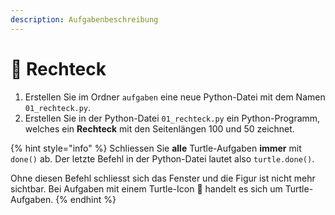 ```yaml
---
description: Aufgabenbeschreibung
---
```


# 🐢 Rechteck

1. Erstellen Sie im Ordner `aufgaben` eine neue Python-Datei mit dem Namen `01_rechteck.py`.
2. Erstellen Sie in der Python-Datei `01_rechteck.py` ein Python-Programm, welches ein **Rechteck** mit den Seitenlängen 100 und 50 zeichnet.

{% hint style="info" %}
Schliessen Sie **alle** Turtle-Aufgaben **immer** mit `done()` ab. Der letzte Befehl in der Python-Datei lautet also `turtle.done()`.

Ohne diesen Befehl schliesst sich das Fenster und die Figur ist nicht mehr sichtbar. Bei Aufgaben mit einem Turtle-Icon :turtle: handelt es sich um Turtle-Aufgaben.
{% endhint %}
